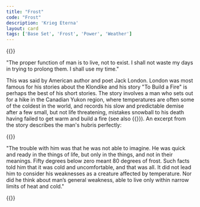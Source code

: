 ```yaml
---
title: "Frost"
code: "Frost"
description: 'Krieg Eterna'
layout: card
tags: ['Base Set', 'Frost', 'Power', 'Weather']
---
```

{{<card-detail-page code="Frost" artwork="To Build a Fire Magazine Illustration by F. E. Schoonover (1908)" attr="Jack London" book="To Build a Fire">}}
<p>
"The proper function of man is to live, not to exist. I shall not waste my days in trying to prolong them. I shall use my time." 
</p>
<p>
This was said by American author and poet Jack London. London was most famous for his stories about the Klondike and his story "To Build a Fire" is perhaps the best of his short stories. The story involves a man who sets out for a hike in the Canadian Yukon region, where temperatures are often some of the coldest in the world, and records his slow and predictable demise after a few small, but not life threatening, mistakes snowball to his death having failed to get warm and build a fire (see also {{<cardlink name="Solstice">}}). An excerpt from the story describes the man's hubris perfectly:
</p>
{{<card-detail-image file="franklin.jpg" caption="They forged the last link with their lives: H.M.S. Erebus and Terror by William Thomas Smith (1885)">}}
<p>
"The trouble with him was that he was not able to imagine. He 
was quick and ready in the things of life, but only in the things, and not 
in their meanings. Fifty degrees below zero meant 80 degrees of frost. 
Such facts told him that it was cold and uncomfortable, and that was 
all. It did not lead him to consider his weaknesses as a creature affected 
by temperature. Nor did he think about man’s general weakness, able 
to live only within narrow limits of heat and cold."
</p> 

{{</card-detail-page>}}